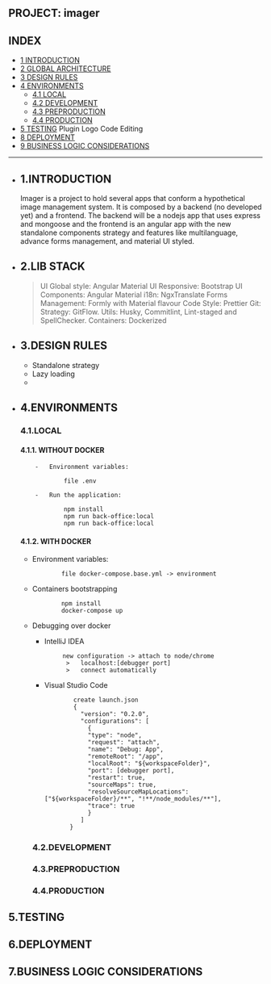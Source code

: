 ## PROJECT: imager

## INDEX

* [1 INTRODUCTION](#1INTRODUCTION)
* [2 GLOBAL ARCHITECTURE](#2LIB-STACK)
* [3 DESIGN RULES](#3DESIGN-RULES)
* [4 ENVIRONMENTS](#4ENVIRONMENTS)
  - [4.1 LOCAL](#41LOCAL)
  - [4.2 DEVELOPMENT](#42DEVELOPMENT)
  - [4.3 PREPRODUCTION](#43PREPRODUCTION)
  - [4.4 PRODUCTION](#44PRODUCTION)
* [5 TESTING](#5TESTING)
  Plugin Logo Code Editing
* [8 DEPLOYMENT](#6DEPLOYMENT)
* [9 BUSINESS LOGIC CONSIDERATIONS](#7BUSINESS-LOGIC-CONSIDERATIONS)

---

* ## 1.INTRODUCTION

  Imager is a project to hold several apps that conform a hypothetical image management system. 
  It is composed by a backend (no developed yet) and a frontend. The backend will be a nodejs app that uses express and mongoose and
  the frontend is an angular app with the new standalone components strategy and features like multilanguage, advance forms management,
  and material UI styled.


* ## 2.LIB STACK

  > UI Global style: Angular Material
  > UI Responsive: Bootstrap
  > UI Components: Angular Material
  > i18n: NgxTranslate
  > Forms Management: Formly with Material flavour
  > Code Style: Prettier
  > Git:
    > Strategy: GitFlow.
    > Utils: Husky, Commitlint, Lint-staged and SpellChecker.
  > Containers: Dockerized 

* ## 3.DESIGN RULES

  - Standalone strategy
  - Lazy loading
  -
* ## 4.ENVIRONMENTS
  ### 4.1.LOCAL
  #### 4.1.1. WITHOUT DOCKER

          -   Environment variables:

                  file .env

          -   Run the application:

                  npm install
                  npm run back-office:local
                  npm run back-office:local

  #### 4.1.2. WITH DOCKER
  - Environment variables:

                file docker-compose.base.yml -> environment

  - Containers bootstrapping

                npm install
                docker-compose up

  - Debugging over docker

    -  IntelliJ IDEA

                new configuration -> attach to node/chrome 
                 >   localhost:[debugger port]
                 >   connect automatically

    - Visual Studio Code

                  create launch.json
                  {
                    "version": "0.2.0",
                    "configurations": [
                      {
                      "type": "node",
                      "request": "attach",
                      "name": "Debug: App",
                      "remoteRoot": "/app",
                      "localRoot": "${workspaceFolder}",
                      "port": [debugger port],
                      "restart": true,
                      "sourceMaps": true,
                      "resolveSourceMapLocations": ["${workspaceFolder}/**", "!**/node_modules/**"],
                      "trace": true
                      }
                    ]
                 }

    ### 4.2.DEVELOPMENT
    ### 4.3.PREPRODUCTION
    ### 4.4.PRODUCTION
## 5.TESTING
## 6.DEPLOYMENT
## 7.BUSINESS LOGIC CONSIDERATIONS
